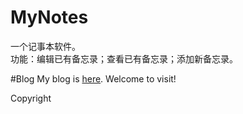 # MyNotes
一个记事本软件。<br/>
功能：编辑已有备忘录；查看已有备忘录；添加新备忘录。

#Blog
My blog is [here](http://www.cnblogs.com/chars). Welcome to visit!

Copyright
